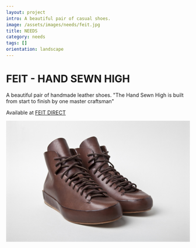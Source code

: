 ```yaml
---
layout: project
intro: A beautiful pair of casual shoes.  
image: /assets/images/needs/feit.jpg
title: NEEDS
category: needs
tags: []
orientation: landscape
---
```


# FEIT - HAND SEWN HIGH

A beautiful pair of handmade leather shoes. "The Hand Sewn High is built from start to finish by one master craftsman"

Available at <a href="http://www.feitdirect.com/collections/all/products/hand-sewn-high-corteccia" target="_blank">FEIT DIRECT</a>


![](/assets/images/needs/feit.jpg)



